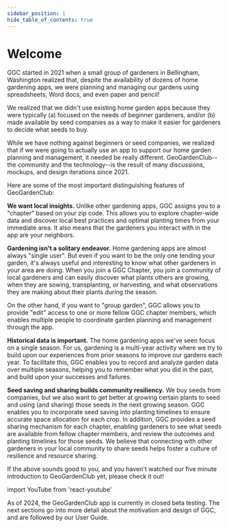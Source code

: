 ```yaml
---
sidebar_position: 1
hide_table_of_contents: true
---
```


# Welcome

GGC started in 2021 when a small group of gardeners in Bellingham, Washington realized that, despite the availability of dozens of home gardening apps, we were planning and managing our gardens using spreadsheets, Word docs, and even paper and pencil!

We realized that we didn't use existing home garden apps because they were typically (a) focused on the needs of beginner gardeners, and/or (b) made available by seed companies as a way to make it easier for gardeners to decide what seeds to buy.

While we have nothing against beginners or seed companies, we realized that if we were going to actually use an app to support our home garden planning and management, it needed be really different. GeoGardenClub--the community and the technology--is the result of many discussions, mockups, and design iterations since 2021.

Here are some of the most important distinguishing features of GeoGardenClub:  

**We want local insights.**
Unlike other gardening apps, GGC assigns you to a "chapter" based on your zip code. This allows you to explore chapter-wide data and discover local best practices and optimal planting times from your immediate area. It also means that the gardeners you interact with in the app are your neighbors. 

**Gardening isn't a solitary endeavor.**
Home gardening apps are almost always "single user". But even if you want to be the only one tending your garden, it's always useful and interesting to know what other gardeners in your area are doing.  When you join a GGC Chapter, you join a community of local gardeners and can easily discover what plants others are growing, when they are sowing, transplanting, or harvesting, and what observations they are making about their plants during the season. 

On the other hand, if you want to "group garden", GGC allows you to provide "edit" access to one or more fellow GGC chapter members, which enables multiple people to coordinate garden planning and management through the app. 

**Historical data is important.**
The home gardening apps we've seen focus on a single season. For us, gardening is a multi-year activity where we try to build upon our experiences from prior seasons to improve our gardens each year.  To facilitate this, GGC enables you to record and analyze garden data over multiple seasons, helping you to remember what you did in the past, and build upon your successes and failures.

**Seed saving and sharing builds community resiliency.**
We buy seeds from companies, but we also want to get better at growing certain plants to seed and using (and sharing) those seeds in the next growing season. GGC enables you to incorporate seed saving into planting timelines to ensure accurate space allocation for each crop. In addition, GGC provides a seed sharing mechanism for each chapter, enabling gardeners to see what seeds are available from fellow chapter members, and review the outcomes and planting timelines for those seeds. We believe that connecting with other gardeners in your local community to share seeds helps foster a culture of resilience and resource sharing. 

If the above sounds good to you, and you haven't watched our five minute introduction to GeoGardenClub yet, please check it out!

import YouTube from 'react-youtube'

<YouTube videoId="nQuRtGop7ig"/>

As of 2024, the GeoGardenClub app is currently in closed beta testing. The next sections go into more detail about the motivation and design of GGC, and are followed by our User Guide.
